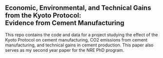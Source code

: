 ## Economic, Environmental, and Technical Gains from the Kyoto Protocol:<br>Evidence from Cement Manufacturing

This repo contains the code and data for a project studying the effect of the Kyoto Protocol on cement manufacturing, CO2 emissions from cement manufacturing, and technical gains in cement production. This paper also serves as my second year paper for the NRE PhD program.

